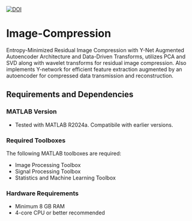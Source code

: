 [![DOI](https://zenodo.org/badge/DOI/10.5281/zenodo.14365003.svg)](https://doi.org/10.5281/zenodo.14365003)
# Image-Compression
Entropy-Minimized Residual Image Compression with Y-Net Augmented Autoencoder Architecture and Data-Driven Transforms,
utilizes PCA and SVD along with wavelet transforms for residual image compression. Also implements Y-network for efficient feature extraction augmented by an autoencoder for compressed data transmission and reconstruction.
## Requirements and Dependencies

### MATLAB Version
- Tested with MATLAB R2024a. Compatibile with earlier versions. 

### Required Toolboxes
The following MATLAB toolboxes are required:
- Image Processing Toolbox
- Signal Processing Toolbox
- Statistics and Machine Learning Toolbox

### Hardware Requirements
- Minimum 8 GB RAM
- 4-core CPU or better recommended
